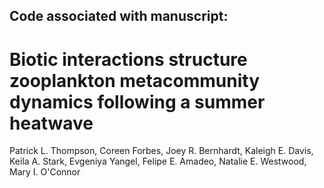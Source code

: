 ## Code associated with manuscript:
# Biotic interactions structure zooplankton metacommunity dynamics following a summer heatwave

Patrick L. Thompson, Coreen Forbes, Joey R. Bernhardt, Kaleigh E. Davis, Keila A. Stark, Evgeniya Yangel, Felipe E. Amadeo, Natalie E. Westwood, Mary I. O'Connor
